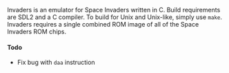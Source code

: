Invaders is an emulator for Space Invaders written in C.
Build requirements are SDL2 and a C compiler.
To build for Unix and Unix-like, simply use `make`.
Invaders requires a single combined ROM image of all of the Space Invaders ROM chips.
#### Todo
  * Fix bug with `daa` instruction
